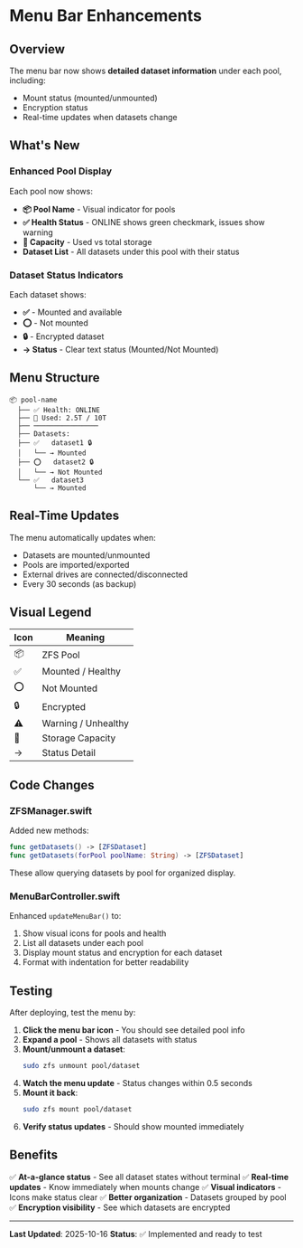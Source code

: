 # Menu Bar Enhancements

## Overview

The menu bar now shows **detailed dataset information** under each pool, including:
- Mount status (mounted/unmounted)
- Encryption status
- Real-time updates when datasets change

## What's New

### Enhanced Pool Display

Each pool now shows:
- **📦 Pool Name** - Visual indicator for pools
- **✅ Health Status** - ONLINE shows green checkmark, issues show warning
- **💾 Capacity** - Used vs total storage
- **Dataset List** - All datasets under this pool with their status

### Dataset Status Indicators

Each dataset shows:
- **✅** - Mounted and available
- **⭕️** - Not mounted
- **🔒** - Encrypted dataset
- **→ Status** - Clear text status (Mounted/Not Mounted)

## Menu Structure

```
📦 pool-name
  ├── ✅ Health: ONLINE
  ├── 💾 Used: 2.5T / 10T
  ├── ────────────────
  ├── Datasets:
  ├── ✅   dataset1 🔒
  │   └── → Mounted
  ├── ⭕️   dataset2 🔒
  │   └── → Not Mounted
  └── ✅   dataset3
      └── → Mounted
```

## Real-Time Updates

The menu automatically updates when:
- Datasets are mounted/unmounted
- Pools are imported/exported
- External drives are connected/disconnected
- Every 30 seconds (as backup)

## Visual Legend

| Icon | Meaning |
|------|---------|
| 📦 | ZFS Pool |
| ✅ | Mounted / Healthy |
| ⭕️ | Not Mounted |
| 🔒 | Encrypted |
| ⚠️ | Warning / Unhealthy |
| 💾 | Storage Capacity |
| → | Status Detail |

## Code Changes

### ZFSManager.swift

Added new methods:
```swift
func getDatasets() -> [ZFSDataset]
func getDatasets(forPool poolName: String) -> [ZFSDataset]
```

These allow querying datasets by pool for organized display.

### MenuBarController.swift

Enhanced `updateMenuBar()` to:
1. Show visual icons for pools and health
2. List all datasets under each pool
3. Display mount status and encryption for each dataset
4. Format with indentation for better readability

## Testing

After deploying, test the menu by:

1. **Click the menu bar icon** - You should see detailed pool info
2. **Expand a pool** - Shows all datasets with status
3. **Mount/unmount a dataset**:
   ```bash
   sudo zfs unmount pool/dataset
   ```
4. **Watch the menu update** - Status changes within 0.5 seconds
5. **Mount it back**:
   ```bash
   sudo zfs mount pool/dataset
   ```
6. **Verify status updates** - Should show mounted immediately

## Benefits

✅ **At-a-glance status** - See all dataset states without terminal
✅ **Real-time updates** - Know immediately when mounts change
✅ **Visual indicators** - Icons make status clear
✅ **Better organization** - Datasets grouped by pool
✅ **Encryption visibility** - See which datasets are encrypted

---

**Last Updated**: 2025-10-16
**Status**: ✅ Implemented and ready to test
